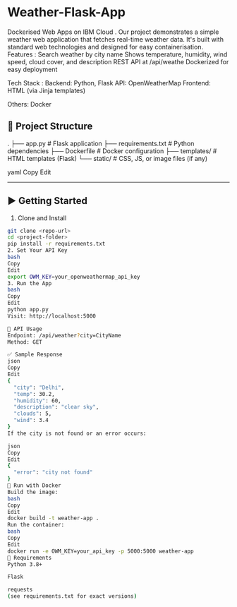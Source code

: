 # Weather-Flask-App
Dockerised Web Apps on IBM Cloud . Our project demonstrates a simple weather web application that fetches real-time weather data. It's built with standard web technologies and designed for easy containerisation.
Features :
Search weather by city name
Shows temperature, humidity, wind speed, cloud cover, and description
REST API at /api/weathe
 Dockerized for easy deployment

Tech Stack : 
Backend: Python, Flask
API: OpenWeatherMap
Frontend: HTML (via Jinja templates)

Others: Docker


## 📁 Project Structure

.
├── app.py # Flask application
├── requirements.txt # Python dependencies
├── Dockerfile # Docker configuration
├── templates/ # HTML templates (Flask)
└── static/ # CSS, JS, or image files (if any)

yaml
Copy
Edit

---

## ▶️ Getting Started

1. Clone and Install

```bash
git clone <repo-url>
cd <project-folder>
pip install -r requirements.txt
2. Set Your API Key
bash
Copy
Edit
export OWM_KEY=your_openweathermap_api_key
3. Run the App
bash
Copy
Edit
python app.py
Visit: http://localhost:5000

🔌 API Usage
Endpoint: /api/weather?city=CityName
Method: GET

✅ Sample Response
json
Copy
Edit
{
  "city": "Delhi",
  "temp": 30.2,
  "humidity": 60,
  "description": "clear sky",
  "clouds": 5,
  "wind": 3.4
}
If the city is not found or an error occurs:

json
Copy
Edit
{
  "error": "city not found"
}
🐳 Run with Docker
Build the image:
bash
Copy
Edit
docker build -t weather-app .
Run the container:
bash
Copy
Edit
docker run -e OWM_KEY=your_api_key -p 5000:5000 weather-app
📄 Requirements
Python 3.8+

Flask

requests
(see requirements.txt for exact versions)
